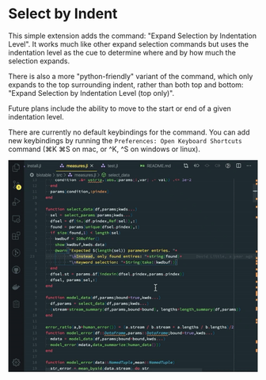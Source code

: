 # Select by Indent

This simple extension adds the command: "Expand Selection by Indentation Level".
It works much like other expand selection commands but uses the indentation
level as the cue to determine where and by how much the selection expands.

There is also a more "python-friendly" variant of the command, which only expands to the top surrounding indent, rather than both top and bottom: "Expand Selection by Indentation Level (top only)".

Future plans include the ability to move to the start or end of a given
indentation level.

There are currently no default keybindings for the command. You can add new
keybindings by running the `Preferences: Open Keyboard Shortcuts` command
(⌘K ⌘S on mac, or ^K, ^S on windows or linux).

![screen capture of extension at work](screencap.gif)